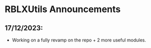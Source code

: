 # RBLXUtils Announcements

## 17/12/2023:
- Working on a fully revamp on the repo + 2 more useful modules.
